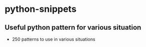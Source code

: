 # python-snippets
## Useful python pattern for various situation
- 250 patterns to use in various situations

